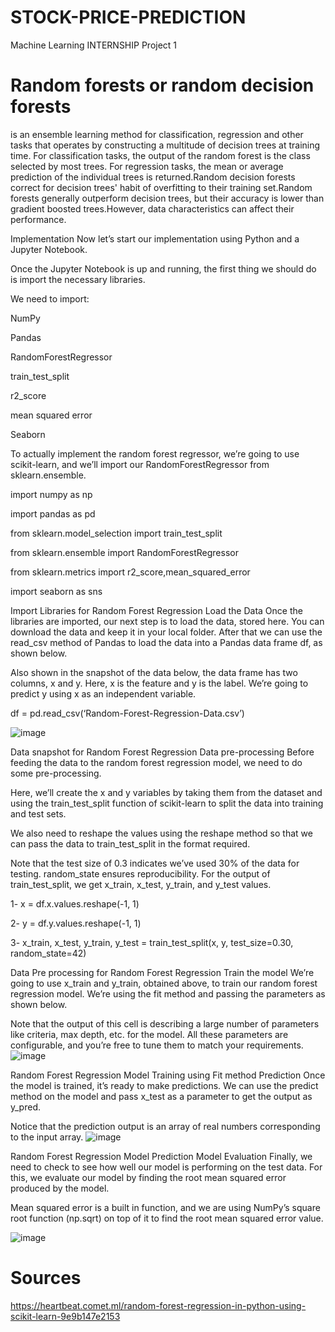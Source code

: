 # STOCK-PRICE-PREDICTION
Machine Learning INTERNSHIP
Project 1


# Random forests or random decision forests
is an ensemble learning method for classification, regression and other tasks that operates by constructing a multitude of decision trees at training time. For classification tasks, the output of the random forest is the class selected by most trees. For regression tasks, the mean or average prediction of the individual trees is returned.Random decision forests correct for decision trees' habit of overfitting to their training set.Random forests generally outperform decision trees, but their accuracy is lower than gradient boosted trees.However, data characteristics can affect their performance.


Implementation
Now let’s start our implementation using Python and a Jupyter Notebook.

Once the Jupyter Notebook is up and running, the first thing we should do is import the necessary libraries.

We need to import:

NumPy

Pandas

RandomForestRegressor

train_test_split

r2_score

mean squared error

Seaborn

To actually implement the random forest regressor, we’re going to use scikit-learn, and we’ll import our RandomForestRegressor from sklearn.ensemble.

import numpy as np

import pandas as pd

from sklearn.model_selection import train_test_split

from sklearn.ensemble import RandomForestRegressor

from sklearn.metrics import r2_score,mean_squared_error

import seaborn as sns

Import Libraries for Random Forest Regression
Load the Data
Once the libraries are imported, our next step is to load the data, stored here. You can download the data and keep it in your local folder. After that we can use the read_csv method of Pandas to load the data into a Pandas data frame df, as shown below.

Also shown in the snapshot of the data below, the data frame has two columns, x and y. Here, x is the feature and y is the label. We’re going to predict y using x as an independent variable.

df = pd.read_csv(‘Random-Forest-Regression-Data.csv’)

![image](https://user-images.githubusercontent.com/91394241/217531933-18d681cb-cfe8-40fb-b991-eb20b4470c5e.png)



Data snapshot for Random Forest Regression
Data pre-processing
Before feeding the data to the random forest regression model, we need to do some pre-processing.

Here, we’ll create the x and y variables by taking them from the dataset and using the train_test_split function of scikit-learn to split the data into training and test sets.

We also need to reshape the values using the reshape method so that we can pass the data to train_test_split in the format required.

Note that the test size of 0.3 indicates we’ve used 30% of the data for testing. random_state ensures reproducibility. For the output of train_test_split, we get x_train, x_test, y_train, and y_test values.

1-    x = df.x.values.reshape(-1, 1)

2-    y = df.y.values.reshape(-1, 1)

3-    x_train, x_test, y_train, y_test = train_test_split(x, y, test_size=0.30, random_state=42)


Data Pre processing for Random Forest Regression
Train the model
We’re going to use x_train and y_train, obtained above, to train our random forest regression model. We’re using the fit method and passing the parameters as shown below.

Note that the output of this cell is describing a large number of parameters like criteria, max depth, etc. for the model. All these parameters are configurable, and you’re free to tune them to match your requirements.
![image](https://user-images.githubusercontent.com/91394241/217531796-d275a53f-8cc2-4694-a481-19d42ca86eff.png)


Random Forest Regression Model Training using Fit method
Prediction
Once the model is trained, it’s ready to make predictions. We can use the predict method on the model and pass x_test as a parameter to get the output as y_pred.

Notice that the prediction output is an array of real numbers corresponding to the input array.
![image](https://user-images.githubusercontent.com/91394241/217531714-c2a4767d-241b-46e5-b882-1754a8fb4506.png)



Random Forest Regression Model Prediction
Model Evaluation
Finally, we need to check to see how well our model is performing on the test data. For this, we evaluate our model by finding the root mean squared error produced by the model.

Mean squared error is a built in function, and we are using NumPy’s square root function (np.sqrt) on top of it to find the root mean squared error value.



![image](https://user-images.githubusercontent.com/91394241/217531564-83d5a893-1ba3-4eae-827a-671e9de9db69.png)





# Sources
https://heartbeat.comet.ml/random-forest-regression-in-python-using-scikit-learn-9e9b147e2153
